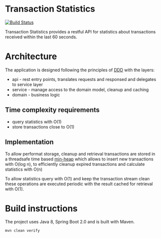 # Transaction Statistics

[![Build Status](https://travis-ci.org/woditschka-os/demo-transaction-statistics.svg?branch=master)](https://travis-ci.org/woditschka-os/demo-transaction-statistics)

Transaction Statistics provides a restful API for statistics about transactions received within the last 60 seconds.

# Architecture

The application is designed following the principles of [DDD](https://en.wikipedia.org/wiki/Domain-driven_design) with the layers:

* api - rest entry points, translates requests and responsed and delegates to service layer
* service - manage access to the domain model, cleanup and caching
* domain - business logic

## Time complexity requirements

* query statistics with O(1)
* store transactions close to O(1)

## Implementation

To allow performat storage, cleanup and retrieval transactions are stored in a threadsafe time based [min-heap](https://en.wikipedia.org/wiki/Binary_heap) which allows 
to insert new transactions with O(log n), to efficiently cleanup expired transactions and calculate statistics with O(n)

To allow statistics query with O(1) and keep the transaction stream clean these operations are executed periodic with
the result cached for retrieval with O(1). 

# Build instructions

The project uses Java 8, Spring Boot 2.0 and is built with Maven. 

```
mvn clean verify
```
